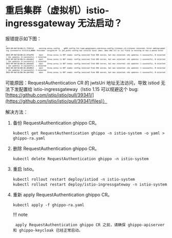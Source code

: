 # 重启集群（虚拟机）istio-ingressgateway 无法启动？

报错提示如下图：

![](../images/bug01.png)

可能原因：RequestAuthentication CR 的 jwtsUri 地址无法访问，导致 istiod 无法下发配置给 istio-ingressgateway（Istio 1.15 可以规避这个 bug: [https://github.com/istio/istio/pull/39341/](https://github.com/istio/istio/pull/39341/files)）

解决方法：

1. 备份 RequestAuthentication ghippo CR。

    ```shell
    kubectl get RequestAuthentication ghippo -n istio-system -o yaml > ghippo-ra.yaml 
    ```

2. 删除 RequestAuthentication ghippo CR。

    ```shell
    kubectl delete RequestAuthentication ghippo -n istio-system 
    ```

3. 重启 Istio。

    ```shell
    kubectl rollout restart deploy/istiod -n istio-system
    kubectl rollout restart deploy/istio-ingressgateway -n istio-system 
    ```

4. 重新 apply RequestAuthentication ghippo CR。

    ```
    kubectl apply -f ghippo-ra.yaml 
    ```

    !!! note
    
        apply RequestAuthentication ghippo CR 之前，请确保 ghippo-apiserver 和 ghippo-keycloak 已经正常启动。
